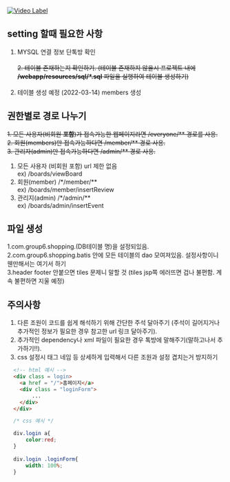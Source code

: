 
[![Video Label](http://img.youtube.com/vi/jlEddtRgM8g/0.jpg)](https://youtu.be/jlEddtRgM8g)




## setting 할때 필요한 사항

1. MYSQL 연결 정보 단톡방 확인<br><br>
~~2. 테이블 존재하는지 확인하기. (테이블 존재하지 않을시 프로젝트 내에 **/webapp/resources/sql/*.sql** 파일을 실행하여 테이블 생성하기)~~<br><br>
2. 테이블 생성 예정 (2022-03-14) members 생성

## 권한별로 경로 나누기

~~1. 모든 사용자(비회원 **포함**)가 접속가능한 웹페이지라면 /everyone/** 경로를 사용.~~<br>
~~2. 회원(members)만 접속가능하다면 /member/** 경로 사용.~~<br>
~~3. 관리자(admin)만 접속가능하다면 /admin/** 경로 사용.~~<br>

1. 모든 사용자 (비회원 포함) url 제한 없음 <br>
ex) /boards/viewBoard
2. 회원(member) /*/member/** <br>
ex) /boards/member/insertReview
3. 관리지(admin) /*/admin/** <br>
ex) /boards/admin/insertEvent

<h2>파일 생성</h2>

1.com.group6.shopping.(DB테이블 명)을 설정되있음. <br>
2.com.group6.shopping.batis 안에 모든 테이블의 dao 모여져있음. 설정사항이니 웬만해서는 여기서 하기<br>
3.header footer 안붙으면 tiles 문제니 말할 것 (tiles jsp쪽 에러뜨면 겁나 불편함. 계속 불편하면 지울 예정)<br>

## 주의사항

1. 다른 조원이 코드를 쉽게 해석하기 위해 간단한 주석 달아주기 (주석이 길어지거나 추가적인 정보가 필요한 경우 참고한 url 링크 달아주기).
2. 추가적인 dependency나 xml 파일이 필요한 경우 톡방에 말해주기(말하고나서 추가하기!!).
3. css 설정시 태그 네임 등 상세하게 입력해서 다른 조원과 설정 겹치는거 방지하기
  ```html
    <!-- html 예시 -->
    <div class = login>
      <a href = "/">홈페이지</a>
      <div class = "loginForm">
          ...
      </div>
    </div>
  ```
  
  ```css
    /* css 예시 */

    div.login a{
        color:red;
    }
    
    div.login .loginForm{
        width: 100%;
    }
  ```

